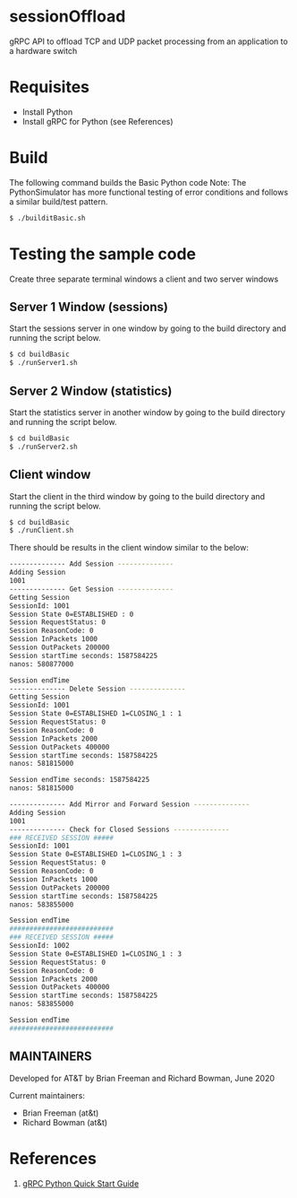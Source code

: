 
# sessionOffload

gRPC API to offload TCP and UDP packet processing from an application to a hardware switch

# Requisites

* Install Python
* Install gRPC for Python (see References)

# Build

The following command builds the Basic Python code
Note: The PythonSimulator has more functional testing of error conditions and follows a similar build/test pattern.

```bash
$ ./builditBasic.sh
```

# Testing the sample code

Create three separate terminal windows a client and two server windows

## Server 1 Window (sessions)

Start the sessions server in one window by going to the build directory and running the script below.

```bash
$ cd buildBasic
$ ./runServer1.sh
```
## Server 2 Window (statistics)

Start the statistics server in another window by going to the build directory and running the script below.

```bash
$ cd buildBasic
$ ./runServer2.sh
```
## Client window

Start the client in the third window by going to the build directory and running the script below.

```bash
$ cd buildBasic
$ ./runClient.sh
```
There should be results in the client window similar to the below:

```bash
-------------- Add Session --------------
Adding Session
1001
-------------- Get Session --------------
Getting Session
SessionId: 1001
Session State 0=ESTABLISHED : 0
Session RequestStatus: 0
Session ReasonCode: 0
Session InPackets 1000
Session OutPackets 200000
Session startTime seconds: 1587584225
nanos: 580877000

Session endTime
-------------- Delete Session --------------
Getting Session
SessionId: 1001
Session State 0=ESTABLISHED 1=CLOSING_1 : 1
Session RequestStatus: 0
Session ReasonCode: 0
Session InPackets 2000
Session OutPackets 400000
Session startTime seconds: 1587584225
nanos: 581815000

Session endTime seconds: 1587584225
nanos: 581815000

-------------- Add Mirror and Forward Session --------------
Adding Session
1001
-------------- Check for Closed Sessions --------------
### RECEIVED SESSION #####
SessionId: 1001
Session State 0=ESTABLISHED 1=CLOSING_1 : 3
Session RequestStatus: 0
Session ReasonCode: 0
Session InPackets 1000
Session OutPackets 200000
Session startTime seconds: 1587584225
nanos: 583855000

Session endTime
##########################
### RECEIVED SESSION #####
SessionId: 1002
Session State 0=ESTABLISHED 1=CLOSING_1 : 3
Session RequestStatus: 0
Session ReasonCode: 0
Session InPackets 2000
Session OutPackets 400000
Session startTime seconds: 1587584225
nanos: 583855000

Session endTime
##########################
```

MAINTAINERS
-----------

Developed for AT&T by Brian Freeman and Richard Bowman, June 2020

Current maintainers:
 * Brian Freeman (at&t)
 * Richard Bowman (at&t)

# References

1. [gRPC Python Quick Start Guide](https://grpc.io/docs/quickstart/python/)


